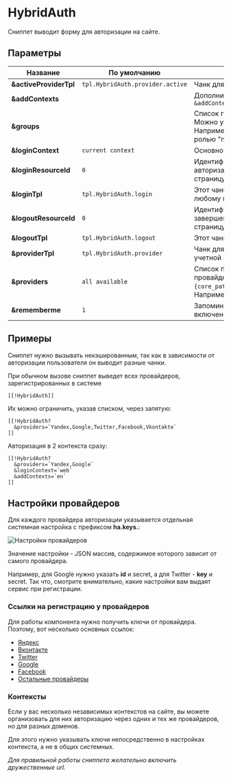 # HybridAuth

Сниппет выводит форму для авторизации на сайте.

## Параметры

| Название               | По умолчанию                     | Описание                                                                                                                                                                                                        |
|------------------------|----------------------------------|-----------------------------------------------------------------------------------------------------------------------------------------------------------------------------------------------------------------|
| **&activeProviderTpl** | `tpl.HybridAuth.provider.active` | Чанк для вывода иконки привязанного сервиса.                                                                                                                                                                    |
| **&addContexts**       |                                  | Дополнительные контексты, через запятую. Например, ``&addContexts=`web,ru,en` ``                                                                                                                                |
| **&groups**            |                                  | Список групп для регистрации пользователя, через запятую. Можно указывать роль юзера в группе через двоеточие. Например, ``&groups=`Users:1` `` добавит юзера в группу "Users" с ролью "member".                |
| **&loginContext**      | `current context`                | Основной контекст для авторизации. По умолчанию - текущий.                                                                                                                                                      |
| **&loginResourceId**   | `0`                              | Идентификатор ресурса, на который отправлять юзера после авторизации. По умолчанию, это 0 - обновляет текущую страницу.                                                                                         |
| **&loginTpl**          | `tpl.HybridAuth.login`           | Этот чанк будет показан анонимному пользователю, то есть любому гостю.                                                                                                                                          |
| **&logoutResourceId**  | `0`                              | Идентификатор ресурса, на который отправлять юзера после завершения сессии. По умолчанию, это 0 - обновляет текущую страницу.                                                                                   |
| **&logoutTpl**         | `tpl.HybridAuth.logout`          | Этот чанк будет показан авторизованному пользователю.                                                                                                                                                           |
| **&providerTpl**       | `tpl.HybridAuth.provider`        | Чанк для вывода ссылки на авторизацию или привязку сервиса к учетной записи.                                                                                                                                    |
| **&providers**         | `all available`                  | Список провайдеров авторизации, через запятую. Все доступные провайдеры находятся тут `{core_path}components/hybridauth/model/hybridauth/lib/Providers/`. Например, ```&providers=`Google,Twitter,Facebook````. |
| **&rememberme**        | `1`                              | Запоминает пользователя на долгое время. По умолчанию - включено.                                                                                                                                               |

## Примеры

Сниппет нужно вызывать некэшированным, так как в зависимости от авторизации пользователя он выводит разные чанки.

При обычном вызове сниппет выведет всех провайдеров, зарегистрированных в системе

```modx
[[!HybridAuth]]
```

Их можно ограничить, указав списком, через запятую:

```modx
[[!HybridAuth?
  &providers=`Yandex,Google,Twitter,Facebook,Vkontakte`
]]
```

Авторизация в 2 контекста сразу:

```modx
[[!HybridAuth?
  &providers=`Yandex,Google`
  &loginContext=`web`
  &addContexts=`en`
]]
```

## Настройки провайдеров

Для каждого провайдера авторизации указывается отдельная системная настройка с префиксом **ha.keys.**:

![Настройки провайдеров](https://file.modx.pro/files/0/6/3/063adfe9b80ed7c6053b97e3818e0e0b.png)

Значение настройки - JSON массив, содержимое которого зависит от самого провайдера.

Например, для Google нужно указать **id** и secret, а для Twitter - **key** и secret. Так что, смотрите внимательно, какие настройки вам выдаят сервис при регистрации.

### Ссылки на регистрацию у провайдеров

Для работы компонента нужно получить ключи от провайдера. Поэтому, вот несколько основных ссылок:

- [Яндекс][1]
- [Вконтакте][2]
- [Twitter][3]
- [Google][4]
- [Facebook][5]
- [Остальные провайдеры][6]

### Контексты

Если у вас несколько независимых контекстов на сайте, вы можете организовать для них авторизацию через одних и тех же провайдеров, но для разных доменов.

Для этого нужно указывать ключи непосредственно в настройках контекста, а не в общих системных.

*Для правильной работы сниппета желательно включить дружественные url.*

[1]: /components/hybridauth/providers/yandex
[2]: /components/hybridauth/providers/vkontakte
[3]: /components/hybridauth/providers/twitter
[4]: /components/hybridauth/providers/google
[5]: /components/hybridauth/providers/facebook
[6]: /components/hybridauth/providers/
